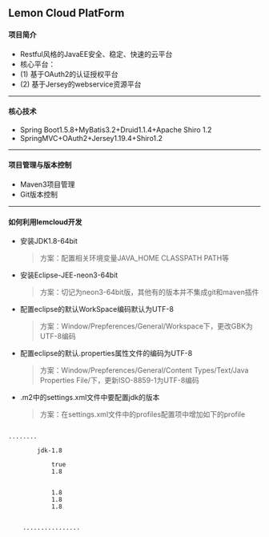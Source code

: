 Lemon Cloud PlatForm
---------------------------------------

#### 项目简介
* Restful风格的JavaEE安全、稳定、快速的云平台
* 核心平台：
* (1) 基于OAuth2的认证授权平台 
* (2) 基于Jersey的webservice资源平台
---------------------------------------
#### 核心技术
* Spring Boot1.5.8+MyBatis3.2+Druid1.1.4+Apache Shiro 1.2
* SpringMVC+OAuth2+Jersey1.19.4+Shiro1.2
---------------------------------------
#### 项目管理与版本控制
* Maven3项目管理
* Git版本控制
---------------------------------------
#### 如何利用lemcloud开发
* 安装JDK1.8-64bit
 	>方案：配置相关环境变量JAVA_HOME CLASSPATH  PATH等
* 安装Eclipse-JEE-neon3-64bit 
	>方案：切记为neon3-64bit版，其他有的版本并不集成git和maven插件
* 配置eclipse的默认WorkSpace编码默认为UTF-8
	>方案：Window/Prepferences/General/Workspace下，更改GBK为UTF-8编码
* 配置eclipse的默认.properties属性文件的编码为UTF-8 
	>方案：Window/Prepferences/General/Content Types/Text/Java Properties File/下，更新ISO-8859-1为UTF-8编码
* .m2中的settings.xml文件中要配置jdk的版本
	>方案：在settings.xml文件中的profiles配置项中增加如下的profile
<pre><code>
<profiles>........
	<profile>
		<id>jdk-1.8</id>
		<activation>
			<activeByDefault>true</activeByDefault>
			<jdk>1.8</jdk>
		</activation>
		<properties>
			<maven.compiler.source>1.8</maven.compiler.source>
			<maven.compiler.target>1.8</maven.compiler.target>
			<maven.compiler.compilerVersion>1.8</maven.compiler.compilerVersion>
		</properties>
	</profile>
	................
<profiles>
</code></pre>